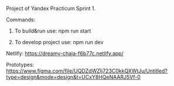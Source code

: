 Project of Yandex Practicum Sprint 1.

Commands:

1. To build&run use: npm run start
   
2. To develop project use: npm run dev

Netlify: https://dreamy-chaja-f6b77c.netlify.app/

Prototypes: https://www.figma.com/file/UQDZdWZIj723C0kkQXWtJu/Untitled?type=design&mode=design&t=UCxY8HQeNAARJ5Vf-0
